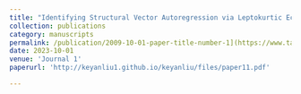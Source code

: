 ```yaml
---
title: "Identifying Structural Vector Autoregression via Leptokurtic Economic Shocks"
collection: publications
category: manuscripts
permalink: /publication/2009-10-01-paper-title-number-1](https://www.tandfonline.com/doi/full/10.1080/07350015.2019.1629940)
date: 2023-10-01
venue: 'Journal 1'
paperurl: 'http://keyanliu1.github.io/keyanliu/files/paper11.pdf'

---
```


